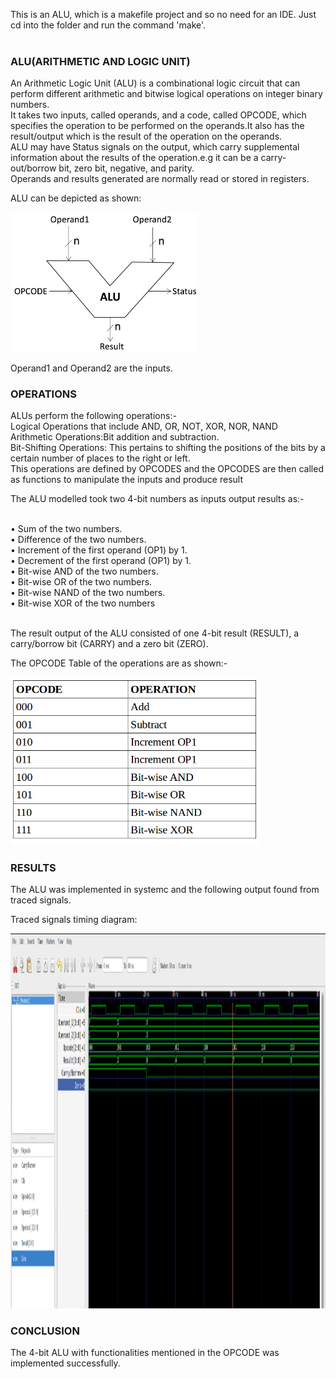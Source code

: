 This is an ALU, which is a makefile project and so no need for an IDE. 
Just cd into the folder and run the command 'make'.<br><br>

### ALU(ARITHMETIC AND LOGIC UNIT)

An Arithmetic Logic Unit (ALU) is a combinational logic circuit that can perform different arithmetic and bitwise logical operations on integer binary numbers.<br>
It takes two inputs, called operands, and a code, called OPCODE, which specifies the operation to be performed on the operands.It also has the result/output which is the result of the operation on the operands.<br>
ALU may have Status signals on the output, which carry supplemental information about the results of the operation.e.g it can be a carry-out/borrow bit, zero bit, negative, and parity.<br>
Operands and results generated are normally read or stored in registers.<br>

ALU can be depicted as shown:
<p align="left">
  <img src="img/ALU.jpeg" width="300"/>
</p>

Operand1 and Operand2 are the inputs.

### OPERATIONS

ALUs perform the following operations:-<br>
Logical Operations that include AND, OR, NOT, XOR, NOR, NAND <br>
Arithmetic Operations:Bit addition and subtraction.<br>
Bit-Shifting Operations: This pertains to shifting the positions of the bits by a certain number of places to the right or left.<br>
This operations are defined by OPCODES and the OPCODES are then called as functions to manipulate the inputs and produce result <br>

The ALU modelled took two 4-bit numbers as inputs output results as:-<br><br>

• Sum of the two numbers.<br>
• Difference of the two numbers.<br>
• Increment of the first operand (OP1) by 1.<br>
• Decrement of the first operand (OP1) by 1.<br>
• Bit-wise AND of the two numbers.<br>
• Bit-wise OR of the two numbers.<br>
• Bit-wise NAND of the two numbers.<br>
• Bit-wise XOR of the two numbers<br><br>

The result output of the ALU consisted of one 4-bit result (RESULT), a carry/borrow bit (CARRY) and a zero bit (ZERO).<br>

The OPCODE Table of the operations are as shown:-<br>

<p align="left">
  <img src="img/OPCODETable.jpeg" width="400"/>
</p>

### RESULTS

The ALU was implemented in systemc and the following output found from traced signals.<br>

Traced signals timing diagram:
<p align="left">
  <img src="img/timing_diagram.png" width="700" height="600"/>
<p>

### CONCLUSION
The 4-bit ALU with functionalities mentioned in the OPCODE was implemented successfully.

